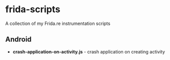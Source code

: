 # frida-scripts

A collection of my Frida.re instrumentation scripts

## Android
* **crash-application-on-activity.js** - crash application on creating activity
